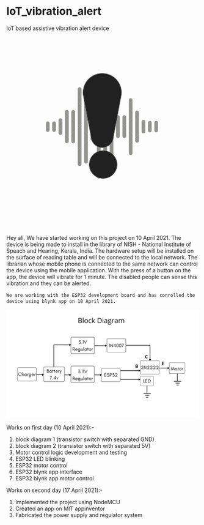 # IoT_vibration_alert
 IoT based assistive vibration alert device

![](images/logo.png)


Hey all,
	We have started working on this project on 10 April 2021. The device is being made to install in the library of NISH - National Institute of Speach and 
Hearing, Kerala, India. The hardware setup will be installed on the surface of reading table and will be connected to the local network. The librarian whose mobile
phone is connected to the same network can control the device using the mobile application. With the press of a button on the app, the device will vibrate for
1 minute. The disabled people can sense this vibration and they can be alerted.
	
	We are working with the ESP32 development board and has conrolled the device using blynk app on 10 April 2021.
	

![](images/blockdiagram.png)

Works on first day (10 April 2021):-

1. block diagram 1 (transistor switch with separated GND)
2. block diagram 2 (transistor switch with separated 5V)
3. Motor control logic development and testing
4. ESP32 LED blinking
5. ESP32 motor control
6. ESP32 blynk app interface
7. ESP32 blynk app motor control

Works on second day (17 April 2021):-

1. Implemented the project using NodeMCU
2. Created an app on MIT appinventor
3. Fabricated the power supply and regulator system
